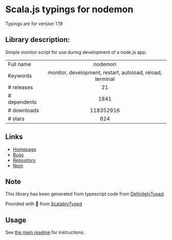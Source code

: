 
# Scala.js typings for nodemon

Typings are for version 1.19

## Library description:
Simple monitor script for use during development of a node.js app.

|                    |                 |
| ------------------ | :-------------: |
| Full name          | nodemon |
| Keywords           | monitor, development, restart, autoload, reload, terminal |
| # releases         | 21 |
| # dependents       | 1841 |
| # downloads        | 118352916 |
| # stars            | 624 |

## Links
- [Homepage](http://nodemon.io)
- [Bugs](https://github.com/remy/nodemon/issues)
- [Repository](https://github.com/remy/nodemon)
- [Npm](https://www.npmjs.com/package/nodemon)
    


## Note
This library has been generated from typescript code from [DefinitelyTyped](https://definitelytyped.org).

Provided with :purple_heart: from [ScalablyTyped](https://github.com/oyvindberg/ScalablyTyped)

## Usage
See [the main readme](../../readme.md) for instructions.


